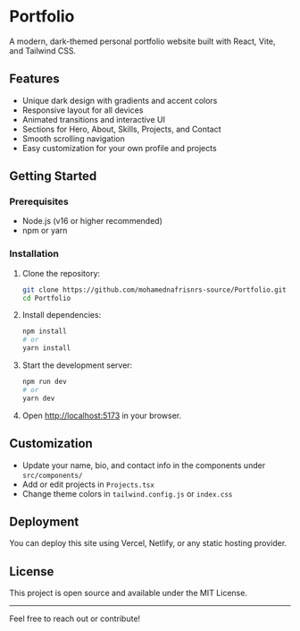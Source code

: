 # Portfolio

A modern, dark-themed personal portfolio website built with React, Vite, and Tailwind CSS.

## Features
- Unique dark design with gradients and accent colors
- Responsive layout for all devices
- Animated transitions and interactive UI
- Sections for Hero, About, Skills, Projects, and Contact
- Smooth scrolling navigation
- Easy customization for your own profile and projects

## Getting Started

### Prerequisites
- Node.js (v16 or higher recommended)
- npm or yarn

### Installation
1. Clone the repository:
   ```bash
   git clone https://github.com/mohamednafrisnrs-source/Portfolio.git
   cd Portfolio
   ```
2. Install dependencies:
   ```bash
   npm install
   # or
   yarn install
   ```
3. Start the development server:
   ```bash
   npm run dev
   # or
   yarn dev
   ```
4. Open [http://localhost:5173](http://localhost:5173) in your browser.

## Customization
- Update your name, bio, and contact info in the components under `src/components/`
- Add or edit projects in `Projects.tsx`
- Change theme colors in `tailwind.config.js` or `index.css`

## Deployment
You can deploy this site using Vercel, Netlify, or any static hosting provider.

## License
This project is open source and available under the MIT License.

---

Feel free to reach out or contribute!
